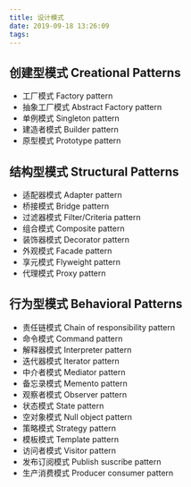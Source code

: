 ```yaml
---
title: 设计模式
date: 2019-09-18 13:26:09
tags:
---
```

## 创建型模式 Creational Patterns

- 工厂模式 Factory pattern
- 抽象工厂模式 Abstract Factory pattern
- 单例模式 Singleton pattern
- 建造者模式 Builder pattern
- 原型模式 Prototype pattern

## 结构型模式 Structural Patterns

- 适配器模式 Adapter pattern
- 桥接模式 Bridge pattern
- 过滤器模式 Filter/Criteria pattern
- 组合模式 Composite pattern
- 装饰器模式 Decorator pattern
- 外观模式 Facade pattern
- 享元模式 Flyweight pattern
- 代理模式 Proxy pattern

## 行为型模式 Behavioral Patterns

- 责任链模式 Chain of responsibility pattern
- 命令模式 Command pattern
- 解释器模式 Interpreter pattern
- 迭代器模式 Iterator pattern
- 中介者模式 Mediator pattern
- 备忘录模式 Memento pattern
- 观察者模式 Observer pattern
- 状态模式 State pattern
- 空对象模式 Null object pattern
- 策略模式 Strategy pattern
- 模板模式 Template pattern
- 访问者模式 Visitor pattern
- 发布订阅模式 Publish suscribe pattern
- 生产消费模式 Producer consumer pattern
